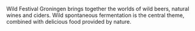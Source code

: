 Wild Festival Groningen brings together the worlds of wild beers, natural wines and ciders. Wild spontaneous fermentation is the central theme, combined with delicious food provided by nature. 
